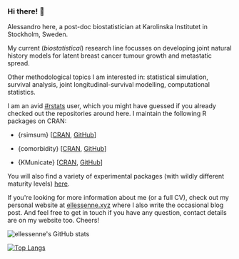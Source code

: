 ### Hi there! 👋

Alessandro here, a post-doc biostatistician at Karolinska Institutet in Stockholm, Sweden.

My current (_biostatistical_) research line focusses on developing joint natural history models for latent breast cancer tumour growth and metastatic spread.

Other methodological topics I am interested in: statistical simulation, survival analysis, joint longitudinal-survival modelling, computational statistics.

I am an avid [#rstats](https://twitter.com/hashtag/rstats) user, which you might have guessed if you already checked out the repositories around here.
I maintain the following R packages on CRAN:

* {rsimsum} [[CRAN](https://CRAN.R-project.org/package=rsimsum), [GitHub](https://github.com/ellessenne/rsimsum)]

* {comorbidity} [[CRAN](https://CRAN.R-project.org/package=comorbidity), [GitHub](https://github.com/ellessenne/comorbidity)]

* {KMunicate} [[CRAN](https://CRAN.R-project.org/package=KMunicate), [GitHub](https://github.com/ellessenne/KMunicate-package)]

You will also find a variety of experimental packages (with wildly different maturity levels) [here](https://github.com/ellessenne?tab=repositories).

If you're looking for more information about me (or a full CV), check out my personal website at [ellessenne.xyz](https://www.ellessenne.xyz/) where I also write the occasional blog post.
And feel free to get in touch if you have any question, contact details are on my website too.
Cheers!

![ellessenne's GitHub stats](https://github-readme-stats.vercel.app/api?username=ellessenne&count_private=true&theme=graywhite&show_icons=true)

[![Top Langs](https://github-readme-stats.vercel.app/api/top-langs/?username=ellessenne&layout=compact)](https://github.com/ellessenne)
